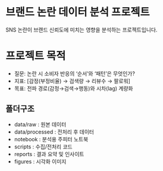 # 브랜드 논란 데이터 분석 프로젝트
SNS 논란이 브랜드 신뢰도에 미치는 영향을 분석하는 프로젝트입니다.

# 프로젝트 목적
- 질문: 논란 시 소비자 반응의 ‘순서’와 ‘패턴’은 무엇인가?
- 지표: [감정(부정비율) → 검색량 → 리뷰수 → 팔로워]
- 목표: 전파 경로(감정→검색→행동)와 시차(lag) 계량화

## 폴더구조
- data/raw : 원본 데이터
- data/processed : 전처리 후 데이터
- notebook : 분석용 주피터 노트북
- scripts : 수집/전처리 코드
- reports : 결과 요약 및 인사이트
- figures : 시각화 이미지
